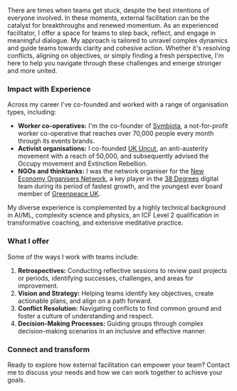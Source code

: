There are times when teams get stuck, despite the best intentions of everyone involved. In these moments, external facilitation can be the catalyst for breakthroughs and renewed momentum. As an experienced facilitator, I offer a space for teams to step back, reflect, and engage in meaningful dialogue. My approach is tailored to unravel complex dynamics and guide teams towards clarity and cohesive action. Whether it's resolving conflicts, aligning on objectives, or simply finding a fresh perspective, I'm here to help you navigate through these challenges and emerge stronger and more united.

### Impact with Experience

Across my career I've co-founded and worked with a range of organisation types, including:

* <strong class="text-white">Worker co-operatives:</strong> I'm the co-founder of [Symbiota](https://symbiota.coop/), a not-for-profit worker co-operative that reaches over 70,000 people every month through its events brands.
* <strong class="text-white">Activist organisations:</strong> I co-founded [UK Uncut](https://www.theguardian.com/uk/uk-uncut), an anti-austerity movement with a reach of 50,000, and subsequently advised the Occupy movement and Extinction Rebellion.
* <strong class="text-white">NGOs and thinktanks:</strong> I was the network organiser for the [New Economy Organisers Network](https://www.neweconomyorganisers.org/), a key player in the [38 Degrees](https://38degrees.org.uk/) digital team during its period of fastest growth, and the youngest ever board member of [Greenpeace UK](https://www.greenpeace.org.uk/).

My diverse experience is complemented by a highly technical background in AI/ML, complexity science and physics, an ICF Level 2 qualification in transformative coaching, and extensive meditative practice.

### What I offer

Some of the ways I work with teams include:

1. <strong class="text-white">Retrospectives:</strong> Conducting reflective sessions to review past projects or periods, identifying successes, challenges, and areas for improvement.
2. <strong class="text-white">Vision and Strategy:</strong> Helping teams identify key objectives, create actionable plans, and align on a path forward.
3. <strong class="text-white">Conflict Resolution:</strong> Navigating conflicts to find common ground and foster a culture of understanding and respect.
4. <strong class="text-white">Decision-Making Processes:</strong> Guiding groups through complex decision-making scenarios in an inclusive and effective manner.

### Connect and transform

Ready to explore how external facilitation can empower your team? Contact me to discuss your needs and how we can work together to achieve your goals.
